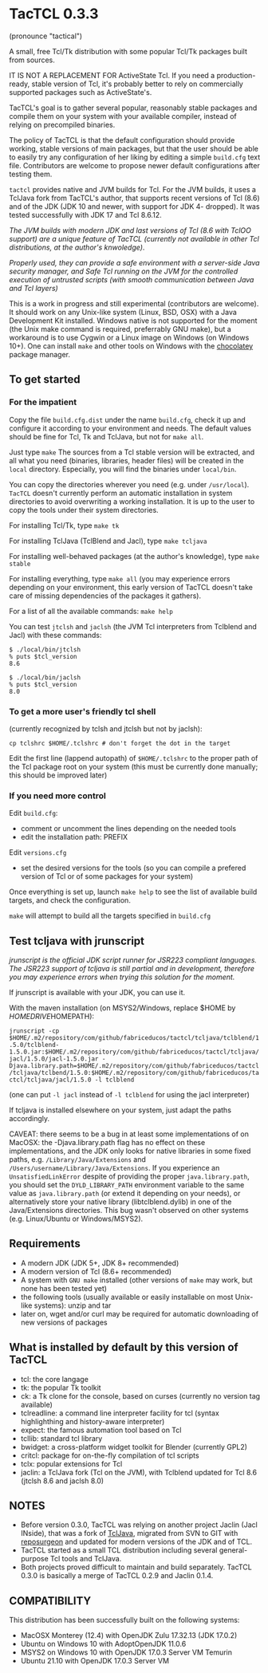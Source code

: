 # TacTCL 0.3.3
(pronounce "tactical")

A small, free Tcl/Tk distribution with some popular Tcl/Tk packages built from sources.

IT IS NOT A REPLACEMENT FOR ActiveState Tcl.
If you need a production-ready, stable version of Tcl, it's probably better to rely on commercially supported packages such as ActiveState's.

TacTCL's goal is to gather several popular, reasonably stable packages and compile them on your system with your available compiler, instead of relying on precompiled binaries.

The policy of TacTCL is that the default configuration should provide working, stable versions of main packages, but that the user should be able to easily try any configuration of her liking by editing a simple `build.cfg` text file. Contributors are welcome to propose newer default configurations after testing them. 

`tactcl` provides native and JVM builds for Tcl. For the JVM builds, it uses a TclJava fork from TacTCL's author, that supports recent versions of Tcl (8.6) and of the JDK (JDK 10 and newer, with support for JDK 4- dropped). It was tested successfully with JDK 17 and Tcl 8.6.12.

*The JVM builds with modern JDK and last versions of Tcl (8.6 with TclOO support) are a unique feature of TacTCL (currently not available in other Tcl distributions, at the author's knwoledge)*.

*Properly used, they can provide a safe environment with a server-side Java security manager, and Safe Tcl running on the JVM for the controlled execution of untrusted scripts (with smooth communication between Java and Tcl layers)*

This is a work in progress and still experimental (contributors are welcome).
It should work on any Unix-like system (Linux, BSD, OSX) with a Java Development Kit installed.
Windows native is not supported for the moment (the Unix make command is required, preferrably GNU make), but a workaround is to use Cygwin or a Linux image on Windows (on Windows 10+). One can install `make` and other tools on Windows with the [chocolatey](https://chocolatey.org) package manager. 

## To get started

### For the impatient

Copy the file `build.cfg.dist` under the name `build.cfg`, check it up and configure it according to your environment and needs.
The default values should be fine for Tcl, Tk and TclJava, but not for `make all`.

Just type `make`
The sources from a Tcl stable version will be extracted, and all what you need (binaries, libraries, header files) will be created in the `local` directory.
Especially, you will find the binaries under `local/bin`.

You can copy the directories wherever you need (e.g. under `/usr/local`).
`TacTCL` doesn't currently perform an automatic installation in system directories to avoid overwriting a working installation.
It is up to the user to copy the tools under their system directories.

For installing Tcl/Tk, type `make tk`

For installing TclJava (TclBlend and Jacl), type `make tcljava`

For installing well-behaved packages (at the author's knowledge), type `make stable`

For installing everything, type `make all` (you may experience errors depending on your environment, this early version of TacTCL doesn't take care of missing dependencies of the packages it gathers).

For a list of all the available commands: `make help`

You can test `jtclsh` and `jaclsh` (the JVM Tcl interpreters from Tclblend and Jacl) with these commands:

```
$ ./local/bin/jtclsh 
% puts $tcl_version
8.6
```

```
$ ./local/bin/jaclsh 
% puts $tcl_version
8.0
```

### To get a more user's friendly tcl shell
(currently recognized by tclsh and jtclsh but not by jaclsh):

`cp tclshrc $HOME/.tclshrc # don't forget the dot in the target`

Edit the first line (lappend autopath) of `$HOME/.tclshrc` to the proper path of the Tcl package root on your system
(this must be currently done manually; this should be improved later)

### If you need more control

Edit `build.cfg`:
  - comment or uncomment the lines depending on the needed tools
  - edit the installation path: PREFIX

Edit `versions.cfg`
  - set the desired versions for the tools (so you can compile a prefered version of Tcl or of some packages for your system)

Once everything is set up, launch `make help` to see the list of available build targets, and check the configuration.

`make` will attempt to build all the targets specified in `build.cfg`

## Test tcljava with jrunscript

*jrunscript is the official JDK script runner for JSR223 compliant languages. The JSR223 support of tcljava is still partial and in development, therefore you may experience errors when trying this solution for the moment.*

If jrunscript is available with your JDK, you can use it.

With the maven installation (on MSYS2/Windows, replace $HOME by $HOMEDRIVE$HOMEPATH):

`jrunscript -cp $HOME/.m2/repository/com/github/fabriceducos/tactcl/tcljava/tclblend/1.5.0/tclblend-1.5.0.jar:$HOME/.m2/repository/com/github/fabriceducos/tactcl/tcljava/jacl/1.5.0/jacl-1.5.0.jar -Djava.library.path=$HOME/.m2/repository/com/github/fabriceducos/tactcl/tcljava/tclbend/1.5.0:$HOME/.m2/repository/com/github/fabriceducos/tactcl/tcljava/jacl/1.5.0 -l tclblend`

(one can put `-l jacl` instead of `-l tclblend` for using the jacl interpreter)

If tcljava is installed elsewhere on your system, just adapt the paths accordingly.

CAVEAT: there seems to be a bug in at least some implementations of on MacOSX: the -Djava.library.path flag has no effect on these implementations, and the JDK only looks for native libraries in some fixed paths, e.g. `/Library/Java/Extensions` and `/Users/username/Library/Java/Extensions`. If you experience an `UnsatisfiedLinkError` despite of providing
the proper `java.library.path`, you should set the `DYLD_LIBRARY_PATH` environment variable to the same value as `java.library.path` (or extend it depending on your needs), or alternatively store your native library (libtclblend.dylib) in one of the Java/Extensions directories.
This bug wasn't observed on other systems (e.g. Linux/Ubuntu or Windows/MSYS2). 

## Requirements
  - A modern JDK (JDK 5+, JDK 8+ recommended)
  - A modern version of Tcl (8.6+ recommended)
  - A system with `GNU make` installed (other versions of `make` may work, but none has been tested yet)
  - the following tools (usually available or easily installable on most Unix-like systems): unzip and tar
  - later on, wget and/or curl may be required for automatic downloading of new versions of packages

## What is installed by default by this version of TacTCL

  - tcl: the core langage
  - tk: the popular Tk toolkit
  - ck: a Tk clone for the console, based on curses (currently no version tag available)
  - tclreadline: a command line interpreter facility for tcl (syntax highlighthing and history-aware interpreter)
  - expect: the famous automation tool based on Tcl
  - tcllib: standard tcl library
  - bwidget: a cross-platform widget toolkit for Blender (currently GPL2)
  - critcl: package for on-the-fly compilation of tcl scripts
  - tclx: popular extensions for Tcl
  - jaclin: a TclJava fork (Tcl on the JVM), with Tclblend updated for Tcl 8.6 (jtclsh 8.6 and jaclsh 8.0)

## NOTES

  - Before version 0.3.0, TacTCL was relying on another project Jaclin (Jacl INside), that
    was a fork of [TclJava](https://sourceforge.net/projects/tcljava/files/), migrated from
    SVN to GIT with [reposurgeon](https://gitlab.com/esr/reposurgeon) and updated for modern
    versions of the JDK and of TCL. 
  - TacTCL started as a small TCL distribution including several general-purpose Tcl tools
    and TclJava.
  - Both projects proved difficult to maintain and build separately. TacTCL 0.3.0 is basically
    a merge of TacTCL 0.2.9 and Jaclin 0.1.4.

## COMPATIBILITY

This distribution has been successfully built on the following systems:
  - MacOSX Monterey (12.4) with OpenJDK Zulu 17.32.13 (JDK 17.0.2)
  - Ubuntu on Windows 10 with AdoptOpenJDK 11.0.6
  - MSYS2 on Windows 10 with OpenJDK 17.0.3 Server VM Temurin
  - Ubuntu 21.10 with OpenJDK 17.0.3 Server VM
